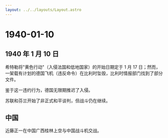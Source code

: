 ```yaml
---
layout: ../../layouts/Layout.astro
---
```


# 1940-01-10

## 1940 年 1 月 10 日

希特勒将"黄色行动"（入侵法国和低地国家）的开始日期定于 1 月 17
日；然而，一架载有计划的德国飞机（违反命令）在比利时坠毁，比利时情报部门找到了部分文件。

鉴于这一违约行为，德国无限期推迟了入侵。

苏联和芬兰开始了非正式和平谈判，但战斗仍在继续。

## 中国

近藤正一在中国广西桂林上空与中国战斗机交战。